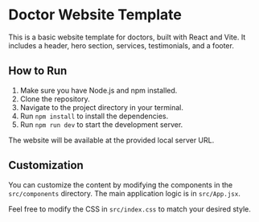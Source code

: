 # Doctor Website Template

This is a basic website template for doctors, built with React and Vite. It includes a header, hero section, services, testimonials, and a footer.

## How to Run

1.  Make sure you have Node.js and npm installed.
2.  Clone the repository.
3.  Navigate to the project directory in your terminal.
4.  Run `npm install` to install the dependencies.
5.  Run `npm run dev` to start the development server.

The website will be available at the provided local server URL.

## Customization

You can customize the content by modifying the components in the `src/components` directory. The main application logic is in `src/App.jsx`.

Feel free to modify the CSS in `src/index.css` to match your desired style.